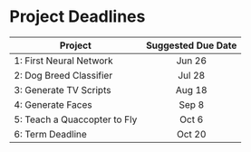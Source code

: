 # Project Deadlines
| Project                   | Suggested Due Date |
| ------------------------- |:-------------:|
| 1: First Neural Network      | Jun 26 |
| 2: Dog Breed Classifier      | Jul 28 |
| 3: Generate TV Scripts       | Aug 18 |
| 4: Generate Faces            | Sep 8 |
| 5: Teach a Quaccopter to Fly | Oct 6 |
| 6: Term Deadline             | Oct 20 |
